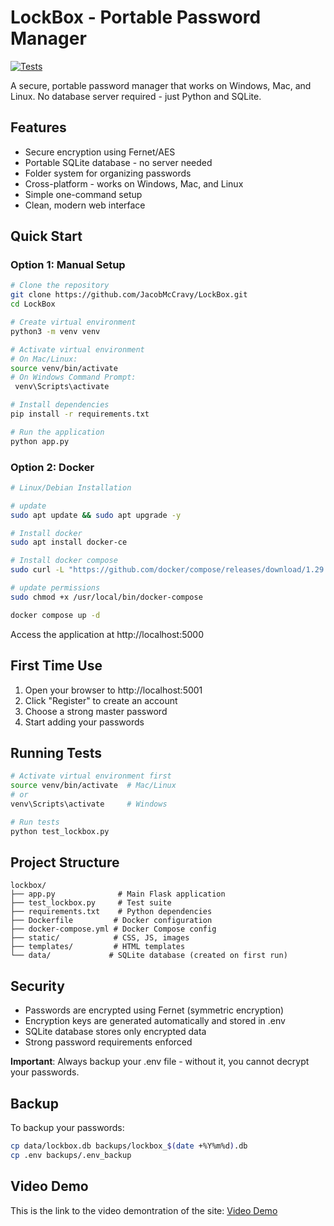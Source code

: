 # LockBox - Portable Password Manager

[![Tests](https://github.com/JacobMcCravy/LockBox/actions/workflows/tests.yml/badge.svg)](https://github.com/JacobMcCravy/LockBox/actions/workflows/tests.yml)

A secure, portable password manager that works on Windows, Mac, and Linux. No database server required - just Python and SQLite.

## Features

- Secure encryption using Fernet/AES
- Portable SQLite database - no server needed
- Folder system for organizing passwords
- Cross-platform - works on Windows, Mac, and Linux
- Simple one-command setup
- Clean, modern web interface

## Quick Start

### Option 1: Manual Setup
```bash
# Clone the repository
git clone https://github.com/JacobMcCravy/LockBox.git
cd LockBox

# Create virtual environment
python3 -m venv venv

# Activate virtual environment
# On Mac/Linux:
source venv/bin/activate
# On Windows Command Prompt:
 venv\Scripts\activate

# Install dependencies
pip install -r requirements.txt

# Run the application
python app.py
```

### Option 2: Docker
```bash
# Linux/Debian Installation

# update
sudo apt update && sudo apt upgrade -y

# Install docker
sudo apt install docker-ce

# Install docker compose
sudo curl -L "https://github.com/docker/compose/releases/download/1.29.2/docker-compose-$(uname -s)-$(uname -m)" -o /usr/local/bin/docker-compose

# update permissions
sudo chmod +x /usr/local/bin/docker-compose

docker compose up -d
```
Access the application at http://localhost:5000

## First Time Use

1. Open your browser to http://localhost:5001
2. Click "Register" to create an account
3. Choose a strong master password
4. Start adding your passwords

## Running Tests

```bash
# Activate virtual environment first
source venv/bin/activate  # Mac/Linux
# or
venv\Scripts\activate     # Windows

# Run tests
python test_lockbox.py
```

## Project Structure

```
lockbox/
├── app.py              # Main Flask application
├── test_lockbox.py     # Test suite
├── requirements.txt    # Python dependencies
├── Dockerfile         # Docker configuration
├── docker-compose.yml # Docker Compose config
├── static/            # CSS, JS, images
├── templates/         # HTML templates
└── data/             # SQLite database (created on first run)
```

## Security

- Passwords are encrypted using Fernet (symmetric encryption)
- Encryption keys are generated automatically and stored in .env
- SQLite database stores only encrypted data
- Strong password requirements enforced

**Important**: Always backup your .env file - without it, you cannot decrypt your passwords.

## Backup

To backup your passwords:
```bash
cp data/lockbox.db backups/lockbox_$(date +%Y%m%d).db
cp .env backups/.env_backup
```

## Video Demo

This is the link to the video demontration of the site:
[Video Demo](https://drive.google.com/file/d/1NNdtKLECa2qwIdmkYKWF8LgkGlorJH6n/view?usp=sharing)
